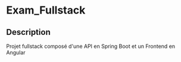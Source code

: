 # Exam_Fullstack

## Description

Projet fullstack composé d'une API en Spring Boot et un Frontend en Angular
